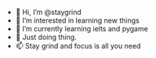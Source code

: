 - 👋 Hi, I’m @staygrind
- 👀 I’m interested in learning new things
- 🌱 I’m currently learning ielts and pygame
- 💞️ Just doing thing.
- 📫 Stay grind and focus is all you need

<!---
staygrind/staygrind is a ✨ special ✨ repository because its `README.md` (this file) appears on your GitHub profile.
You can click the Preview link to take a look at your changes.
--->
